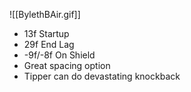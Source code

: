 ![[BylethBAir.gif]]
- 13f Startup
- 29f End Lag
- -9f/-8f On Shield
- Great spacing option
- Tipper can do devastating knockback